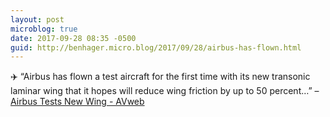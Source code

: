 ```yaml
---
layout: post
microblog: true
date: 2017-09-28 08:35 -0500
guid: http://benhager.micro.blog/2017/09/28/airbus-has-flown.html
---
```

✈️ “Airbus has flown a test aircraft for the first time with its new transonic laminar wing that it hopes will reduce wing friction by up to 50 percent…” – [Airbus Tests New Wing - AVweb](https://www.avweb.com/avwebflash/news/Airbus-Tests-New-Wing-229679-1.html)
